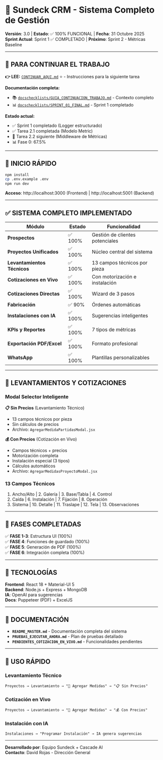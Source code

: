 # 🏢 Sundeck CRM - Sistema Completo de Gestión

**Versión**: 3.0 | **Estado**: ✅ 100% FUNCIONAL | **Fecha**: 31 Octubre 2025  
**Sprint Actual**: Sprint 1 ✅ COMPLETADO | **Próximo**: Sprint 2 - Métricas Baseline

---

## 🎯 PARA CONTINUAR EL TRABAJO

**👉 LEE:** [`CONTINUAR_AQUI.md`](CONTINUAR_AQUI.md) ⭐ - Instrucciones para la siguiente tarea

**Documentación completa:**
- 📚 [`docschecklists/GUIA_CONTINUACION_TRABAJO.md`](docschecklists/GUIA_CONTINUACION_TRABAJO.md) - Contexto completo
- 📊 [`docschecklists/SPRINT_01_FINAL.md`](docschecklists/SPRINT_01_FINAL.md) - Sprint 1 completado

**Estado actual:**
- ✅ Sprint 1 completado (Logger estructurado)
- ✅ Tarea 2.1 completada (Modelo Metric)
- 🚀 Tarea 2.2 siguiente (Middleware de Métricas)
- 📊 Fase 0: 67.5%

---

## 🚀 INICIO RÁPIDO

```bash
npm install
cp .env.example .env
npm run dev
```

**Acceso**: http://localhost:3000 (Frontend) | http://localhost:5001 (Backend)

---

## ✅ SISTEMA COMPLETO IMPLEMENTADO

| Módulo | Estado | Funcionalidad |
|--------|--------|---------------|
| **Prospectos** | ✅ 100% | Gestión de clientes potenciales |
| **Proyectos Unificados** | ✅ 100% | Núcleo central del sistema |
| **Levantamientos Técnicos** | ✅ 100% | 13 campos técnicos por pieza |
| **Cotizaciones en Vivo** | ✅ 100% | Con motorización e instalación |
| **Cotizaciones Directas** | ✅ 100% | Wizard de 3 pasos |
| **Fabricación** | ✅ 90% | Órdenes automáticas |
| **Instalaciones con IA** | ✅ 100% | Sugerencias inteligentes |
| **KPIs y Reportes** | ✅ 100% | 7 tipos de métricas |
| **Exportación PDF/Excel** | ✅ 100% | Formato profesional |
| **WhatsApp** | ✅ 100% | Plantillas personalizables |

---

## 📏 LEVANTAMIENTOS Y COTIZACIONES

### Modal Selector Inteligente

**📋 Sin Precios** (Levantamiento Técnico)
- 13 campos técnicos por pieza
- Sin cálculos de precios
- Archivo: `AgregarMedidaPartidasModal.jsx`

**💰 Con Precios** (Cotización en Vivo)
- Campos técnicos + precios
- Motorización completa
- Instalación especial (3 tipos)
- Cálculos automáticos
- Archivo: `AgregarMedidasProyectoModal.jsx`

### 13 Campos Técnicos

1. Ancho/Alto | 2. Galería | 3. Base/Tabla | 4. Control
5. Caída | 6. Instalación | 7. Fijación | 8. Operación
9. Sistema | 10. Detalle | 11. Traslape | 12. Tela | 13. Observaciones

---

## 🎯 FASES COMPLETADAS

✅ **FASE 1-3**: Estructura UI (100%)  
✅ **FASE 4**: Funciones de guardado (100%)  
✅ **FASE 5**: Generación de PDF (100%)  
✅ **FASE 6**: Integración completa (100%)

---

## 🔧 TECNOLOGÍAS

**Frontend**: React 18 + Material-UI 5  
**Backend**: Node.js + Express + MongoDB  
**IA**: OpenAI para sugerencias  
**Docs**: Puppeteer (PDF) + ExcelJS

---

## 📖 DOCUMENTACIÓN

- **`README_MASTER.md`** - Documentación completa del sistema
- **`PRUEBAS_EJECUTAR_AHORA.md`** - Plan de pruebas detallado
- **`PENDIENTES_COTIZACION_EN_VIVO.md`** - Funcionalidades pendientes

---

## 🚀 USO RÁPIDO

### Levantamiento Técnico
```
Proyectos → Levantamiento → "📏 Agregar Medidas" → "📋 Sin Precios"
```

### Cotización en Vivo
```
Proyectos → Levantamiento → "📏 Agregar Medidas" → "💰 Con Precios"
```

### Instalación con IA
```
Instalaciones → "Programar Instalación" → IA genera sugerencias
```

---

**Desarrollado por**: Equipo Sundeck + Cascade AI  
**Contacto**: David Rojas - Dirección General
